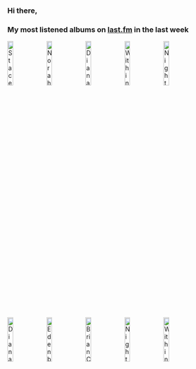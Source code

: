 ### Hi there, 

### My most listened albums on [last.fm](https://www.last.fm/user/jfdesignnet) in the last week

[<img src='https://lastfm.freetls.fastly.net/i/u/300x300/01e9370e5271fb039110cf99d1553558.jpg' width='16%' height='16%' alt='Stacey Kent - Its A Wonderful World'>](https://www.last.fm/music/stacey%2bkent/it%2527s%2ba%2bwonderful%2bworld)&nbsp;
[<img src='https://lastfm.freetls.fastly.net/i/u/300x300/e3c79547d80c906d1e957b4dc5030679.jpg' width='16%' height='16%' alt='Norah Jones - Come Away With Me (Super Deluxe Edition)'>](https://www.last.fm/music/norah%2bjones/come%2baway%2bwith%2bme%2b%2528super%2bdeluxe%2bedition%2529)&nbsp;
[<img src='https://lastfm.freetls.fastly.net/i/u/300x300/39e21199df494aabb64109a668e9bba6.png' width='16%' height='16%' alt='Diana Krall - The Very Best Of Diana Krall'>](https://www.last.fm/music/diana%2bkrall/the%2bvery%2bbest%2bof%2bdiana%2bkrall)&nbsp;
[<img src='https://lastfm.freetls.fastly.net/i/u/300x300/cbba99542fd2476ac7210e7bb40bfad5.jpg' width='16%' height='16%' alt='Within Temptation - Let Us Burn: Elements & Hydra Live in Concert'>](https://www.last.fm/music/within%2btemptation/let%2bus%2bburn%253a%2belements%2b%2526%2bhydra%2blive%2bin%2bconcert)&nbsp;
[<img src='https://lastfm.freetls.fastly.net/i/u/300x300/643946fe6a9cd3a62ce857d44eb6b501.png' width='16%' height='16%' alt='Nightwish - Decades: Live in Buenos Aires'>](https://www.last.fm/music/nightwish/decades%253a%2blive%2bin%2bbuenos%2baires)&nbsp;
<br>
[<img src='https://lastfm.freetls.fastly.net/i/u/300x300/90e24202fcd9104751423e9a3e46038d.jpg' width='16%' height='16%' alt='Diana Krall - Wallflower (The Complete Sessions)'>](https://www.last.fm/music/diana%2bkrall/wallflower%2b%2528the%2bcomplete%2bsessions%2529)&nbsp;
[<img src='https://lastfm.freetls.fastly.net/i/u/300x300/a02fcc2745811e144ca1ef460c750835.jpg' width='16%' height='16%' alt='Edenbridge - The Chronicles of Eden Part 2'>](https://www.last.fm/music/edenbridge/the%2bchronicles%2bof%2beden%2bpart%2b2)&nbsp;
[<img src='https://lastfm.freetls.fastly.net/i/u/300x300/4e0b52b333b7a25bc322d91998836c5f.jpg' width='16%' height='16%' alt='Brian Crain - Deep Focus Piano Study Playlist'>](https://www.last.fm/music/brian%2bcrain/deep%2bfocus%2bpiano%2bstudy%2bplaylist)&nbsp;
[<img src='https://lastfm.freetls.fastly.net/i/u/300x300/49035cb6be46c336ca2c301ea07903a7.png' width='16%' height='16%' alt='Nightwish - Decades'>](https://www.last.fm/music/nightwish/decades)&nbsp;
[<img src='https://lastfm.freetls.fastly.net/i/u/300x300/3b21495764846227e3e05cf09deffbb0.jpg' width='16%' height='16%' alt='Within Temptation - Resist (Extended Deluxe)'>](https://www.last.fm/music/within%2btemptation/resist%2b%2528extended%2bdeluxe%2529)&nbsp;
<br>
